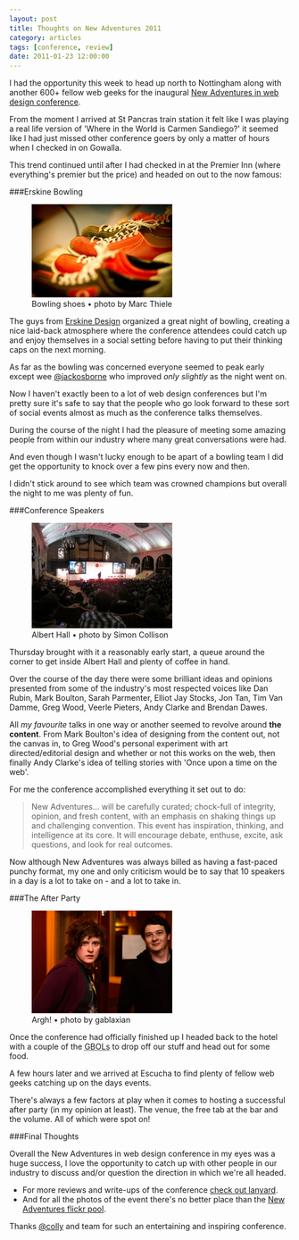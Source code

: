 ```yaml
---
layout: post
title: Thoughts on New Adventures 2011
category: articles
tags: [conference, review]
date: 2011-01-23 12:00:00
---
```


I had the opportunity this week to head up north to Nottingham along with another 600+ fellow web geeks for the inaugural [New Adventures in web design conference](http://newadventuresconf.com/).

From the moment I arrived at St Pancras train station it felt like I was playing a real life version of 'Where in the World is Carmen Sandiego?' it seemed like I had just missed other conference goers by only a matter of hours when I checked in on Gowalla.

This trend continued until after I had checked in at the Premier Inn (where everything's premier but the price) and headed on out to the now famous:

###Erskine Bowling

<figure class="pull-right">
  <img class="img-polaroid" src="/img/bowling-shoes-252x167.jpg" alt="">
  <figcaption>Bowling shoes &bull; photo by Marc Thiele</figcaption>
</figure>

The guys from [Erskine Design](http://erskinedesign.com/) organized a great night of bowling, creating a nice laid-back atmosphere where the conference attendees could catch up and enjoy themselves in a social setting before having to put their thinking caps on the next morning.

As far as the bowling was concerned everyone seemed to peak early except wee [@jackosborne](http://twitter.com/jackosborne) who improved *only slightly* as the night went on.

Now I haven't exactly been to a lot of web design conferences but I'm pretty sure it's safe to say that the people who go look forward to these sort of social events almost as much as the conference talks themselves.

During the course of the night I had the pleasure of meeting some amazing people from within our industry where many great conversations were had.

And even though I wasn't lucky enough to be apart of a bowling team I did get the opportunity to knock over a few pins every now and then.

I didn't stick around to see which team was crowned champions but overall the night to me was plenty of fun.

###Conference Speakers

<figure class="pull-left">
  <img class="img-polaroid" src="/img/albert-hall-252x189.jpg" alt="">
  <figcaption>Albert Hall &bull; photo by Simon Collison</figcaption>
</figure>

Thursday brought with it a reasonably early start, a queue around the corner to get inside Albert Hall and plenty of coffee in hand.

Over the course of the day there were some brilliant ideas and opinions presented from some of the industry's most respected voices like Dan Rubin, Mark Boulton, Sarah Parmenter, Elliot Jay Stocks, Jon Tan, Tim Van Damme, Greg Wood, Veerle Pieters, Andy Clarke and Brendan Dawes.

All *my favourite* talks in one way or another seemed to revolve around **the content**. From Mark Boulton's idea of designing from the content out, not the canvas in, to Greg Wood's personal experiment with art directed/editorial design and whether or not this works on the web, then finally Andy Clarke's idea of telling stories with 'Once upon a time on the web'.

For me the conference accomplished everything it set out to do:

> New Adventures... will be carefully curated; chock-full of integrity, opinion, and fresh content, with an emphasis on shaking things up and challenging convention. This event has inspiration, thinking, and intelligence at its core. It will encourage debate, enthuse, excite, ask questions, and look for real outcomes.

Now although New Adventures was always billed as having a fast-paced punchy format, my one and only criticism would be to say that 10 speakers in a day is a lot to take on - and a lot to take in.

###The After Party

<figure class="pull-right">
  <img class="img-polaroid" src="/img/after-party-252x184.png" alt="">
  <figcaption>Argh! &bull; photo by gablaxian</figcaption>
</figure>

Once the conference had officially finished up I headed back to the hotel with a couple of the <abbr title="Great Bunch of Lads">GBOLs</abbr> to drop off our stuff and head out for some food.

A few hours later and we arrived at Escucha to find plenty of fellow web geeks catching up on the days events.

There's always a few factors at play when it comes to hosting a successful after party (in my opinion at least). The venue, the free tab at the bar and the volume. All of which were spot on!

###Final Thoughts

Overall the New Adventures in web design conference in my eyes was a huge success, I love the opportunity to catch up with other people in our industry to discuss and/or question the direction in which we're all headed.

+ For more reviews and write-ups of the conference [check out lanyard](http://lanyrd.com/2011/new-adventures-in-web-design/writeups/).
+ And for all the photos of the event there's no better place than the [New Adventures flickr pool](http://flickr.com/groups/naconf/pool/).

Thanks <a href="http://twitter.com/colly">@colly</a> and team for such an entertaining and inspiring conference.
